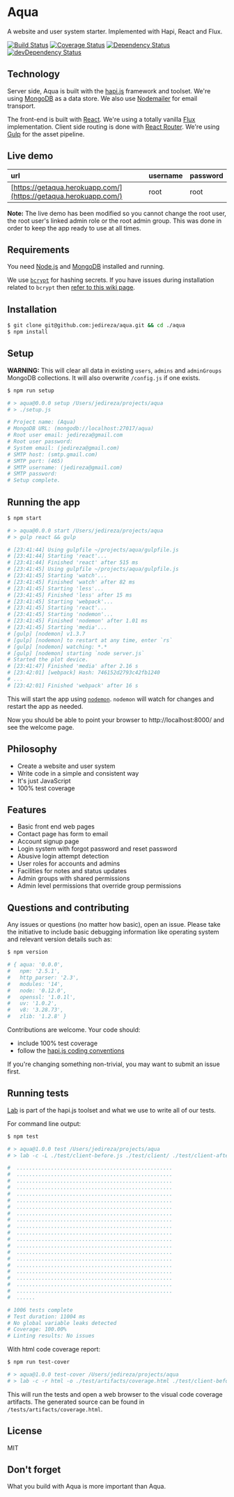 # Aqua

A website and user system starter. Implemented with Hapi, React and Flux.

[![Build Status](https://travis-ci.org/jedireza/aqua.svg?branch=master)](https://travis-ci.org/jedireza/aqua)
[![Coverage Status](https://coveralls.io/repos/jedireza/aqua/badge.svg?branch=master&service=github&style=flat)](https://coveralls.io/github/jedireza/aqua?branch=master)
[![Dependency Status](https://david-dm.org/jedireza/aqua.svg?style=flat)](https://david-dm.org/jedireza/aqua)
[![devDependency Status](https://david-dm.org/jedireza/aqua/dev-status.svg?style=flat)](https://david-dm.org/jedireza/aqua#info=devDependencies)


## Technology

Server side, Aqua is built with the [hapi.js](https://hapijs.com/) framework
and toolset. We're using [MongoDB](http://www.mongodb.org/) as a data store. We
also use [Nodemailer](http://www.nodemailer.com/) for email transport.

The front-end is built with [React](http://facebook.github.io/react/). We're
using a totally vanilla [Flux](https://facebook.github.io/flux/)
implementation. Client side routing is done with [React
Router](https://github.com/rackt/react-router). We're using
[Gulp](http://gulpjs.com/) for the asset pipeline.


## Live demo

| url                                                              | username | password |
|:---------------------------------------------------------------- |:-------- |:-------- |
| [https://getaqua.herokuapp.com/](https://getaqua.herokuapp.com/) | root     | root     |

__Note:__ The live demo has been modified so you cannot change the root user,
the root user's linked admin role or the root admin group. This was done in
order to keep the app ready to use at all times.


## Requirements

You need [Node.js](http://nodejs.org/download/) and
[MongoDB](http://www.mongodb.org/downloads) installed and running.

We use [`bcrypt`](https://github.com/ncb000gt/node.bcrypt.js) for hashing
secrets. If you have issues during installation related to `bcrypt` then [refer
to this wiki
page](https://github.com/jedireza/aqua/wiki/bcrypt-Installation-Trouble).


## Installation

```bash
$ git clone git@github.com:jedireza/aqua.git && cd ./aqua
$ npm install
```


## Setup

__WARNING:__ This will clear all data in existing `users`, `admins` and
`adminGroups` MongoDB collections. It will also overwrite `/config.js` if one
exists.

```bash
$ npm run setup

# > aqua@0.0.0 setup /Users/jedireza/projects/aqua
# > ./setup.js

# Project name: (Aqua)
# MongoDB URL: (mongodb://localhost:27017/aqua)
# Root user email: jedireza@gmail.com
# Root user password:
# System email: (jedireza@gmail.com)
# SMTP host: (smtp.gmail.com)
# SMTP port: (465)
# SMTP username: (jedireza@gmail.com)
# SMTP password:
# Setup complete.
```


## Running the app

```bash
$ npm start

# > aqua@0.0.0 start /Users/jedireza/projects/aqua
# > gulp react && gulp

# [23:41:44] Using gulpfile ~/projects/aqua/gulpfile.js
# [23:41:44] Starting 'react'...
# [23:41:44] Finished 'react' after 515 ms
# [23:41:45] Using gulpfile ~/projects/aqua/gulpfile.js
# [23:41:45] Starting 'watch'...
# [23:41:45] Finished 'watch' after 82 ms
# [23:41:45] Starting 'less'...
# [23:41:45] Finished 'less' after 15 ms
# [23:41:45] Starting 'webpack'...
# [23:41:45] Starting 'react'...
# [23:41:45] Starting 'nodemon'...
# [23:41:45] Finished 'nodemon' after 1.01 ms
# [23:41:45] Starting 'media'...
# [gulp] [nodemon] v1.3.7
# [gulp] [nodemon] to restart at any time, enter `rs`
# [gulp] [nodemon] watching: *.*
# [gulp] [nodemon] starting `node server.js`
# Started the plot device.
# [23:41:47] Finished 'media' after 2.16 s
# [23:42:01] [webpack] Hash: 746152d2793c42fb1240
# ...
# [23:42:01] Finished 'webpack' after 16 s
```

This will start the app using [`nodemon`](https://github.com/remy/nodemon).
`nodemon` will watch for changes and restart the app as needed.

Now you should be able to point your browser to http://localhost:8000/ and see
the welcome page.


## Philosophy

 - Create a website and user system
 - Write code in a simple and consistent way
 - It's just JavaScript
 - 100% test coverage


## Features

 - Basic front end web pages
 - Contact page has form to email
 - Account signup page
 - Login system with forgot password and reset password
 - Abusive login attempt detection
 - User roles for accounts and admins
 - Facilities for notes and status updates
 - Admin groups with shared permissions
 - Admin level permissions that override group permissions


## Questions and contributing

Any issues or questions (no matter how basic), open an issue. Please take the
initiative to include basic debugging information like operating system
and relevant version details such as:

```bash
$ npm version

# { aqua: '0.0.0',
#   npm: '2.5.1',
#   http_parser: '2.3',
#   modules: '14',
#   node: '0.12.0',
#   openssl: '1.0.1l',
#   uv: '1.0.2',
#   v8: '3.28.73',
#   zlib: '1.2.8' }
```

Contributions are welcome. Your code should:

 - include 100% test coverage
 - follow the [hapi.js coding conventions](http://hapijs.com/styleguide)

If you're changing something non-trivial, you may want to submit an issue
first.


## Running tests

[Lab](https://github.com/hapijs/lab) is part of the hapi.js toolset and what we
use to write all of our tests.

For command line output:

```bash
$ npm test

# > aqua@1.0.0 test /Users/jedireza/projects/aqua
# > lab -c -L ./test/client-before.js ./test/client/ ./test/client-after.js ./test/misc/ ./test/server/

#  ..................................................
#  ..................................................
#  ..................................................
#  ..................................................
#  ..................................................
#  ..................................................
#  ..................................................
#  ..................................................
#  ..................................................
#  ..................................................
#  ..................................................
#  ..................................................
#  ..................................................
#  ..................................................
#  ..................................................
#  ..................................................
#  ..................................................
#  ..................................................
#  ..................................................
#  ..................................................
#  ......

# 1006 tests complete
# Test duration: 11004 ms
# No global variable leaks detected
# Coverage: 100.00%
# Linting results: No issues
```

With html code coverage report:

```bash
$ npm run test-cover

# > aqua@1.0.0 test-cover /Users/jedireza/projects/aqua
# > lab -c -r html -o ./test/artifacts/coverage.html ./test/client-before.js ./test/client/ ./test/client-after.js ./test/misc/ ./test/server/ && open ./test/artifacts/coverage.html
```

This will run the tests and open a web browser to the visual code coverage
artifacts. The generated source can be found in `/tests/artifacts/coverage.html`.


## License

MIT

## Don't forget

What you build with Aqua is more important than Aqua.
